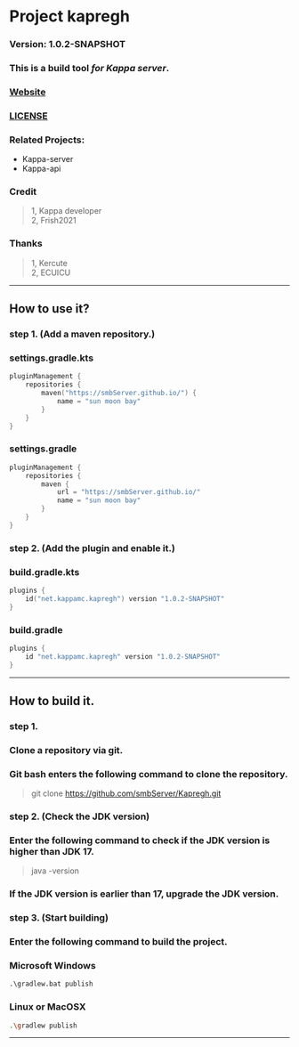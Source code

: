 # Project kapregh

### Version: 1.0.2-SNAPSHOT
### This is a build tool ***for Kappa server***.
### [Website](https://github.com/smbServer/Kapregh)
### [LICENSE](https://github.com/smbServer/Kapregh/blob/main/LICENSE)
### Related Projects:
- Kappa-server
- Kappa-api
### Credit
> 1, Kappa developer\
> 2, Frish2021
### Thanks
> 1, Kercute\
> 2, ECUICU

---

## How to use it?

### step 1. (Add a maven repository.)

### settings.gradle.kts
```kotlin
pluginManagement {
    repositories {
        maven("https://smbServer.github.io/") {
            name = "sun moon bay"
        }
    }
}
```

### settings.gradle
```groovy
pluginManagement {
    repositories {
        maven {
            url = "https://smbServer.github.io/"
            name = "sun moon bay"
        }
    }
}
```

### step 2. (Add the plugin and enable it.)

### build.gradle.kts
```kotlin
plugins {
    id("net.kappamc.kapregh") version "1.0.2-SNAPSHOT"
}
```

### build.gradle
```groovy
plugins {
    id "net.kappamc.kapregh" version "1.0.2-SNAPSHOT"
}
```

---

## How to build it.

### step 1.
### Clone a repository via git.
### Git bash enters the following command to clone the repository.
> git clone https://github.com/smbServer/Kapregh.git

### step 2. (Check the JDK version)
### Enter the following command to check if the JDK version is higher than JDK 17.
> java -version
### If the JDK version is earlier than 17, upgrade the JDK version.

### step 3. (Start building)
### Enter the following command to build the project.
### Microsoft Windows
```cmd
.\gradlew.bat publish
```

### Linux or MacOSX
```bash
.\gradlew publish
```

---
